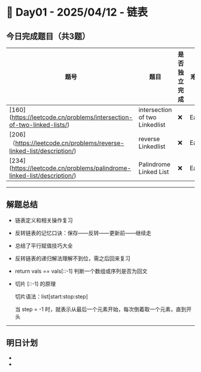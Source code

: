 
# 📅 Day01 - 2025/04/12 - 链表

## 今日完成题目（共3题）

| 题号 | 题目 | 是否独立完成 | 难度 | 标签 |
|------|------|----------------|------|------|
| [160] (https://leetcode.cn/problems/intersection-of-two-linked-lists/)| intersection of two Linkedlist | ❌ | Easy | Linkedlist,Two Pointers,Hash |
| [206]（https://leetcode.cn/problems/reverse-linked-list/description/) | reverse Linkedlist | ❌ | Easy | Linkedlist,Interation, Recursion|
| [234] (https://leetcode.cn/problems/palindrome-linked-list/description/) | Palindrome Linked List  | ❌ | Easy | LinkedList, Two Pointers |

---

## 解题总结

- 链表定义和相关操作复习
- 反转链表的记忆口诀：保存——反转——更新前——继续走
- 总结了平行赋值技巧大全
- 反转链表的递归解法理解不到位，需之后回来复习
- return vals == vals[::-1] 判断一个数组或序列是否为回文
- 切片 [::-1] 的原理
  
  切片语法：list[start:stop:step]

  当 step = -1 时，就表示从最后一个元素开始，每次倒着取一个元素，直到开头

---

## 明日计划

- 
- 

